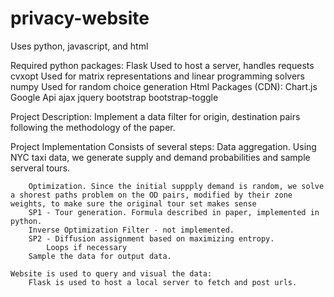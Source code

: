 # privacy-website

Uses python, javascript, and html

Required python packages:
	Flask
		Used to host a server, handles requests
	cvxopt
		Used for matrix representations and linear programming solvers
	numpy
		Used for random choice generation
Html Packages (CDN):
	Chart.js
	Google Api
	ajax
	jquery
	bootstrap
	bootstrap-toggle

Project Description:
	Implement a data filter for origin, destination pairs following the methodology of the paper.

Project Implementation
	Consists of several steps:
		Data aggregation. Using NYC taxi data, we generate supply and demand probabilities and sample serveral tours.

		Optimization. Since the initial suppply demand is random, we solve a shorest paths problem on the OD pairs, modified by their zone weights, to make sure the original tour set makes sense
		SP1 - Tour generation. Formula described in paper, implemented in python.
		Inverse Optimization Filter - not implemented.
		SP2 - Diffusion assignment based on maximizing entropy.
			Loops if necessary
		Sample the data for output data.

	Website is used to query and visual the data:
		Flask is used to host a local server to fetch and post urls.
		

	


